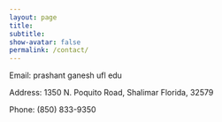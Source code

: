```yaml
---
layout: page
title: 
subtitle: 
show-avatar: false
permalink: /contact/
---
```


Email: prashant <dot> ganesh <at> ufl <dot> edu


Address: 1350 N. Poquito Road, Shalimar Florida, 32579


Phone: (850) 833-9350


